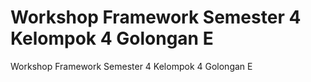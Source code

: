 # Workshop Framework Semester 4 Kelompok 4 Golongan E
Workshop Framework Semester 4 Kelompok 4 Golongan E
